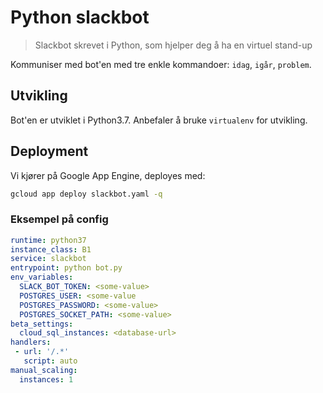 Python slackbot
===============

> Slackbot skrevet i Python, som hjelper deg å ha en virtuel stand-up

Kommuniser med bot'en med tre enkle kommandoer: `idag`, `igår`, `problem`.


## Utvikling

Bot'en er utviklet i Python3.7. Anbefaler å bruke `virtualenv` for utvikling.


## Deployment

Vi kjører på Google App Engine, deployes med:
```bash
gcloud app deploy slackbot.yaml -q
```


### Eksempel på config

```yaml
runtime: python37
instance_class: B1
service: slackbot
entrypoint: python bot.py
env_variables:
  SLACK_BOT_TOKEN: <some-value>
  POSTGRES_USER: <some-value
  POSTGRES_PASSWORD: <some-value>
  POSTGRES_SOCKET_PATH: <some-value>
beta_settings:
  cloud_sql_instances: <database-url>
handlers:
 - url: '/.*'
   script: auto
manual_scaling:
  instances: 1
```
